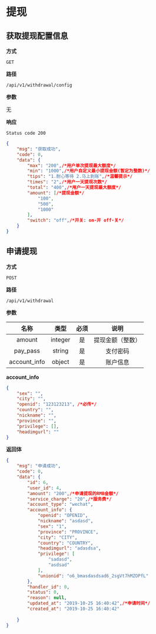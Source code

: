 # 提现

## 获取提现配置信息

**方式**

`GET`

**路径**

`/api/v1/withdrawal/config`

**参数**

无

**响应**

`Status code 200`

```json
{
    "msg": "获取成功",
    "code": 0,
    "data": {
        "max": "200",/*用户单次提现最大额度*/
        "min": "1000",/*用户自定义最小提现金额(暂定为整数)*/
        "tips": "1.耐心等待 2.马上到账",/*温馨提示*/
        "times": "2",/*用户一天提现次数*/
        "total": "400",/*用户一天提现最大额度*/
        "amount": [/*提现金额*/
            "100",
            "500",
            "1000"
        ],
        "switch": "off",/*开关: on-开 off-关*/
    }
}
```

## 申请提现

**方式**

`POST`

**路径**

`/api/v1/withdrawal`

**参数**

|  名称  |  类型  | 必须 |                                   说明                                    |
| :----: | :----: | :--: | :-----------------------------------------------------------------------: |
| amount | integer |  是  |       提现金额（整数）               |
| pay_pass | string |  是  |       支付密码               |
| account_info | object |  是  |       账户信息              |

**account_info**

```json
{
    "sex": "", 
    "city": "", 
    "openid": "123123213", /*必传*/
    "country": "", 
    "nickname": "", 
    "province": "", 
    "privilege": [], 
    "headimgurl": ""
}
```


**返回体**

```json
{
    "msg": "申请成功",
    "code": 0,
    "data": {
        "id": 6,
        "user_id": 4,
        "amount": "200",/*申请提现的RMB金额*/
        "service_charge": "20",/*服务费*/
        "account_type": "wechat",
        "account_info": {
            "openid": "OPENID",
            "nickname": "asdasd",
            "sex": "1",
            "province": "PROVINCE",
            "city": "CITY",
            "country": "COUNTRY",
            "headimgurl": "adasdsa",
            "privilege": [
                "sadasd",
                "asdsad"
            ],
            "unionid": "o6_bmasdasdsad6_2sgVt7hMZOPfL"
        },
        "handler_id": 0,
        "status": 0,
        "reason": null,
        "updated_at": "2019-10-25 16:40:42",/*申请时间*/
        "created_at": "2019-10-25 16:40:42"
       
    }
}
```


